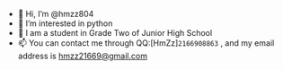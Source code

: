 - 👋 Hi, I’m @hmzz804
- 👀 I’m interested in python
- 🌱 I am a student in Grade Two of Junior High School
- 📫 You can contact me through QQ:[HmZz]`2166908863` , and my email address is hmzz21669@gmail.com


<!---
hmzz804/hmzz804 is a ✨ special ✨ repository because its `README.md` (this file) appears on your GitHub profile.
You can click the Preview link to take a look at your changes.
--->
